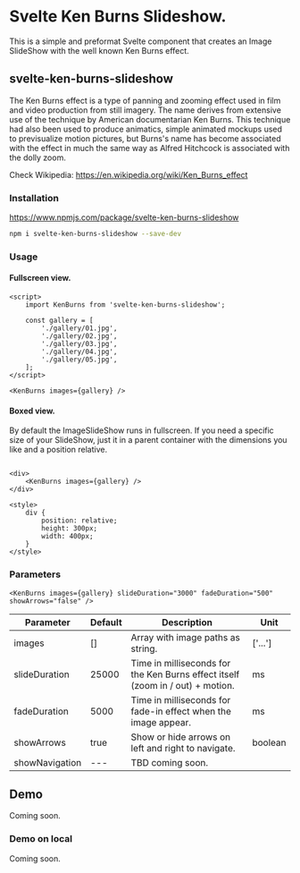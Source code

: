 # Svelte Ken Burns Slideshow.
This is a simple and preformat Svelte component that creates an Image SlideShow with the well known Ken Burns effect. 

## svelte-ken-burns-slideshow
The Ken Burns effect is a type of panning and zooming effect used in film and video production from still imagery. The name derives from extensive use of the technique by American documentarian Ken Burns. This technique had also been used to produce animatics, simple animated mockups used to previsualize motion pictures, but Burns's name has become associated with the effect in much the same way as Alfred Hitchcock is associated with the dolly zoom.

Check Wikipedia: https://en.wikipedia.org/wiki/Ken_Burns_effect

### Installation
https://www.npmjs.com/package/svelte-ken-burns-slideshow
```sh
npm i svelte-ken-burns-slideshow --save-dev
```

### Usage 
#### Fullscreen view.
```svelte
<script>
    import KenBurns from 'svelte-ken-burns-slideshow';
    
    const gallery = [
        './gallery/01.jpg',
        './gallery/02.jpg',
        './gallery/03.jpg',
        './gallery/04.jpg',
        './gallery/05.jpg',
    ];
</script>

<KenBurns images={gallery} />

```

#### Boxed view.
By default the ImageSlideShow runs in fullscreen. If you need a specific size of your SlideShow, just it in a parent container with the dimensions you like and a position relative.

```svelte

<div>
    <KenBurns images={gallery} />
</div>

<style>
    div {
        position: relative;
        height: 300px;
        width: 400px;
    }
</style>

```
### Parameters

```svelte
<KenBurns images={gallery} slideDuration="3000" fadeDuration="500" showArrows="false" />
```

| Parameter | Default | Description | Unit |
| --- | --- | --- | --- |
| images | [] | Array with image paths as string. | ['...'] |
| slideDuration | 25000 | Time in milliseconds for the Ken Burns effect itself (zoom in / out) + motion. | ms |
| fadeDuration | 5000 | Time in milliseconds for fade-in effect when the image appear. | ms |
| showArrows | true | Show or hide arrows on left and right to navigate. | boolean |
| showNavigation | --- | TBD coming soon.

## Demo
Coming soon.

### Demo on local

Coming soon.
